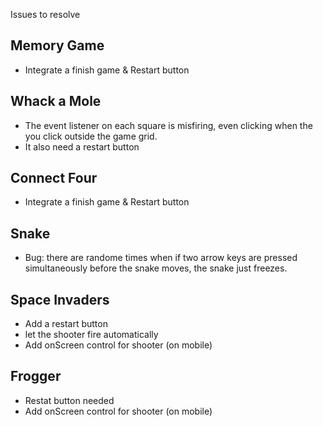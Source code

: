 Issues to resolve

## Memory Game
- Integrate a finish game & Restart button

## Whack a Mole
- The event listener on each square is misfiring, even clicking when the you click outside the game grid.
- It also need a restart button

## Connect Four
- Integrate a finish game & Restart button

## Snake
- Bug: there are randome times when if two arrow keys are pressed simultaneously before the snake moves, the snake just freezes.

## Space Invaders
- Add a restart button
- let the shooter fire automatically
- Add onScreen control for shooter (on mobile)

## Frogger
- Restat button needed
- Add onScreen control for shooter (on mobile)